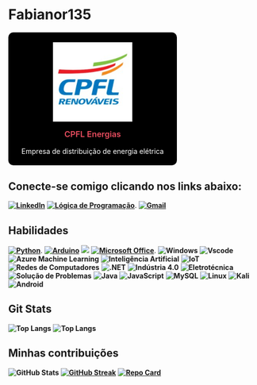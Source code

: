 
# Fabianor135   
<div align="center" style="background-color:#000000; padding:20px; border-radius:10px; width:300px;">

  <a href="https://www.cpfl.com.br" target="_blank">
    <img src="cpfl.jpeg" alt="Logotipo da CPFL" width="160"/>
  </a>

  <h3 style="color:#E94D5F; margin-top:12px; font-weight:600;">CPFL Energias</h3>
  <p style="color:#FFFFFF; font-size:14px; margin:6px 0 0;">
    Empresa de distribuição de energia elétrica
  </p>

</div>







## Conecte-se comigo clicando nos links abaixo:



**[![LinkedIn](https://img.shields.io/badge/LinkedIn-0077B5?style=for-the-badge&logo=linkedin&logoColor=white)](https://www.linkedin.com/in/fabiano-rodrigues-leite-820855179/)** [**![Lógica de Programação](https://img.shields.io/badge/Lógica_de_Programação-228B22?style=for-the-badge&logo=code&logoColor=white)**](https://www.dio.me/users/fabianor135).  **[![Gmail](https://img.shields.io/badge/Gmail-333333?style=for-the-badge&logo=gmail&logoColor=red)](mailto:fabianor135@gmail.com)** 

## Habilidades

 [**![Python](https://img.shields.io/badge/Python-3776AB?style=for-the-badge&logo=python&logoColor=white)**](https://www.python.org/). [**<img alt="Arduino" src="https://img.shields.io/badge/-Arduino-00979D?style=for-the-badge&logo=Arduino&logoColor=white"/>**](https://www.arduino.cc/) **<img alr="Microsoft" src="https://img.shields.io/badge/Microsoft-0078D4?style=for-the-badge&logo=microsoft&logoColor=white" />** [**<img alt="Microsoft Office" src="https://img.shields.io/badge/Microsoft_Office-D83B01?style=for-the-badge&logo=microsoft-office&logoColor=white" />**](https://www.microsoft.com/pt-br/microsoft-365/buy/compare-all-microsoft-365-products-b).  **![Windows](https://img.shields.io/badge/Windows-000?style=for-the-badge&logo=windows&logoColor=2CA5E0)** **![Vscode](https://img.shields.io/badge/Vscode-007ACC?style=for-the-badge&logo=visual-studio-code&logoColor=white)**
 **![Azure Machine Learning](https://img.shields.io/badge/Azure_Machine_Learning-0089D6?style=for-the-badge&logo=microsoft-azure&logoColor=white)** **![Inteligência Artificial](https://img.shields.io/badge/Inteligência_Artificial-FF6F61?style=for-the-badge&logo=ai&logoColor=white)** **![IoT](https://img.shields.io/badge/IoT-00BFFF?style=for-the-badge&logo=internet-of-things&logoColor=white)** **![Redes de Computadores](https://img.shields.io/badge/Redes_de_Computadores-007ACC?style=for-the-badge&logo=network&logoColor=white)** **![.NET](https://img.shields.io/badge/.NET-512BD4?style=for-the-badge&logo=dotnet&logoColor=white)** **![Indústria 4.0](https://img.shields.io/badge/Indústria_4.0-FFA500?style=for-the-badge&logo=industry&logoColor=white)** **![Eletrotécnica](https://img.shields.io/badge/Eletrotécnica-DC143C?style=for-the-badge&logo=engineering&logoColor=white)** **![Solução de Problemas](https://img.shields.io/badge/Solução_de_Problemas-8A2BE2?style=for-the-badge&logo=problem-solving&logoColor=white)**  **![Java](https://img.shields.io/badge/java-%23ED8B00.svg?style=for-the-badge&logo=openjdk&logoColor=white)**  **![JavaScript](https://img.shields.io/badge/JavaScript-F7DF1E?style=for-the-badge&logo=javascript&logoColor=black)** **![MySQL](https://img.shields.io/badge/MySQL-00000F?style=for-the-badge&logo=mysql&logoColor=white)**  **![Linux](https://img.shields.io/badge/Linux-000?style=for-the-badge&logo=linux&logoColor=FCC624)** **![Kali](https://img.shields.io/badge/Kali-268BEE?style=for-the-badge&logo=kalilinux&logoColor=white)** **![Android](https://img.shields.io/badge/Android-3DDC84?style=for-the-badge&logo=android&logoColor=white)** 

## Git Stats

 **![Top Langs](https://github-readme-stats-git-masterrstaa-rickstaa.vercel.app/api/top-langs/?username=fabianor135&bg_color=000&border_color=30A3DC&title_color=E94D5F&text_color=FFF)** **![Top Langs](https://github-readme-stats-git-masterrstaa-rickstaa.vercel.app/api/top-langs/?username=fabianor135&layout=compact&bg_color=000&border_color=30A3DC&title_color=E94D5F&text_color=FFF)**

 

## Minhas contribuições

**![GitHub Stats](https://github-readme-stats.vercel.app/api?username=fabianor135&theme=transparent&bg_color=000&border_color=30A3DC&show_icons=true&icon_color=30A3DC&title_color=E94D5F&text_color=FFF)**  **[![GitHub Streak](https://streak-stats.demolab.com/?user=fabianor135&theme=bear&background=000&border=30A3DC&dates=FFF)](https://git.io/streak-stats)** 
**[![Repo Card](https://github-readme-stats.vercel.app/api/pin/?username=fabianor135&repo=dio-curso-git-github&bg_color=000&border_color=30A3DC&show_icons=true&icon_color=30A3DC&title_color=E94D5F&text_color=FFF)](https://github.com/fabianor135/dio-curso-git-github)**
